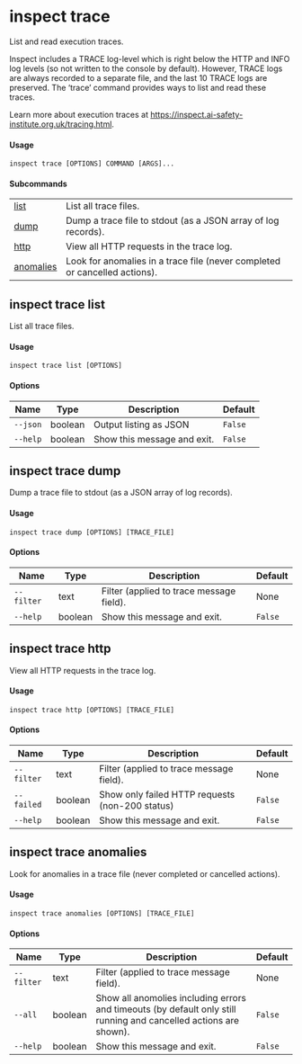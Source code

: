 # inspect trace


List and read execution traces.

Inspect includes a TRACE log-level which is right below the HTTP and
INFO log levels (so not written to the console by default). However,
TRACE logs are always recorded to a separate file, and the last 10 TRACE
logs are preserved. The ‘trace’ command provides ways to list and read
these traces.

Learn more about execution traces at
<https://inspect.ai-safety-institute.org.uk/tracing.html>.

#### Usage

``` text
inspect trace [OPTIONS] COMMAND [ARGS]...
```

#### Subcommands

|  |  |
|----|----|
| [list](#inspect-trace-list) | List all trace files. |
| [dump](#inspect-trace-dump) | Dump a trace file to stdout (as a JSON array of log records). |
| [http](#inspect-trace-http) | View all HTTP requests in the trace log. |
| [anomalies](#inspect-trace-anomalies) | Look for anomalies in a trace file (never completed or cancelled actions). |

## inspect trace list

List all trace files.

#### Usage

``` text
inspect trace list [OPTIONS]
```

#### Options

| Name     | Type    | Description                 | Default |
|----------|---------|-----------------------------|---------|
| `--json` | boolean | Output listing as JSON      | `False` |
| `--help` | boolean | Show this message and exit. | `False` |

## inspect trace dump

Dump a trace file to stdout (as a JSON array of log records).

#### Usage

``` text
inspect trace dump [OPTIONS] [TRACE_FILE]
```

#### Options

| Name       | Type    | Description                              | Default |
|------------|---------|------------------------------------------|---------|
| `--filter` | text    | Filter (applied to trace message field). | None    |
| `--help`   | boolean | Show this message and exit.              | `False` |

## inspect trace http

View all HTTP requests in the trace log.

#### Usage

``` text
inspect trace http [OPTIONS] [TRACE_FILE]
```

#### Options

| Name       | Type    | Description                                     | Default |
|------------|---------|-------------------------------------------------|---------|
| `--filter` | text    | Filter (applied to trace message field).        | None    |
| `--failed` | boolean | Show only failed HTTP requests (non-200 status) | `False` |
| `--help`   | boolean | Show this message and exit.                     | `False` |

## inspect trace anomalies

Look for anomalies in a trace file (never completed or cancelled
actions).

#### Usage

``` text
inspect trace anomalies [OPTIONS] [TRACE_FILE]
```

#### Options

| Name | Type | Description | Default |
|----|----|----|----|
| `--filter` | text | Filter (applied to trace message field). | None |
| `--all` | boolean | Show all anomolies including errors and timeouts (by default only still running and cancelled actions are shown). | `False` |
| `--help` | boolean | Show this message and exit. | `False` |
